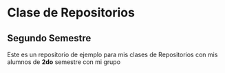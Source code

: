 # Clase de Repositorios

## Segundo Semestre

Este es un repositorio de ejemplo para mis clases de Repositorios con mis alumnos de **2do** semestre con mi grupo
